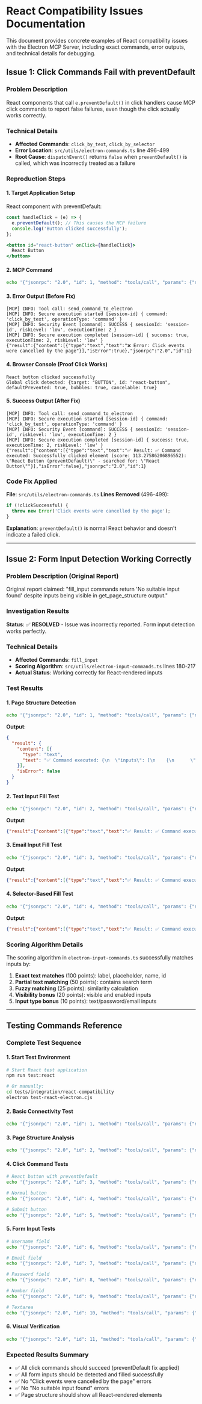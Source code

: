 # React Compatibility Issues Documentation

This document provides concrete examples of React compatibility issues with the Electron MCP Server, including exact commands, error outputs, and technical details for debugging.

## Issue 1: Click Commands Fail with preventDefault

### Problem Description
React components that call `e.preventDefault()` in click handlers cause MCP click commands to report false failures, even though the click actually works correctly.

### Technical Details
- **Affected Commands**: `click_by_text`, `click_by_selector`
- **Error Location**: `src/utils/electron-commands.ts` line 496-499
- **Root Cause**: `dispatchEvent()` returns `false` when `preventDefault()` is called, which was incorrectly treated as a failure

### Reproduction Steps

#### 1. Target Application Setup
React component with preventDefault:
```jsx
const handleClick = (e) => {
  e.preventDefault(); // This causes the MCP failure
  console.log('Button clicked successfully');
};

<button id="react-button" onClick={handleClick}>
  React Button
</button>
```

#### 2. MCP Command
```bash
echo '{"jsonrpc": "2.0", "id": 1, "method": "tools/call", "params": {"name": "send_command_to_electron", "arguments": {"command": "click_by_text", "args": {"text": "React Button"}}}}' | node dist/index.js
```

#### 3. Error Output (Before Fix)
```
[MCP] INFO: Tool call: send_command_to_electron
[MCP] INFO: Secure execution started [session-id] { command: 'click_by_text', operationType: 'command' }
[MCP] INFO: Security Event [command]: SUCCESS { sessionId: 'session-id', riskLevel: 'low', executionTime: 2 }
[MCP] INFO: Secure execution completed [session-id] { success: true, executionTime: 2, riskLevel: 'low' }
{"result":{"content":[{"type":"text","text":"❌ Error: Click events were cancelled by the page"}],"isError":true},"jsonrpc":"2.0","id":1}
```

#### 4. Browser Console (Proof Click Works)
```
React button clicked successfully
Global click detected: {target: "BUTTON", id: "react-button", defaultPrevented: true, bubbles: true, cancelable: true}
```

#### 5. Success Output (After Fix)
```
[MCP] INFO: Tool call: send_command_to_electron
[MCP] INFO: Secure execution started [session-id] { command: 'click_by_text', operationType: 'command' }
[MCP] INFO: Security Event [command]: SUCCESS { sessionId: 'session-id', riskLevel: 'low', executionTime: 2 }
[MCP] INFO: Secure execution completed [session-id] { success: true, executionTime: 2, riskLevel: 'low' }
{"result":{"content":[{"type":"text","text":"✅ Result: ✅ Command executed: Successfully clicked element (score: 113.27586206896552): \"React Button (preventDefault)\" - searched for: \"React Button\""}],"isError":false},"jsonrpc":"2.0","id":1}
```

### Code Fix Applied
**File**: `src/utils/electron-commands.ts`
**Lines Removed** (496-499):
```typescript
if (!clickSuccessful) {
  throw new Error('Click events were cancelled by the page');
}
```

**Explanation**: `preventDefault()` is normal React behavior and doesn't indicate a failed click.

---

## Issue 2: Form Input Detection Working Correctly

### Problem Description (Original Report)
Original report claimed: "fill_input commands return 'No suitable input found' despite inputs being visible in get_page_structure output."

### Investigation Results
**Status**: ✅ **RESOLVED** - Issue was incorrectly reported. Form input detection works perfectly.

### Technical Details
- **Affected Commands**: `fill_input`
- **Scoring Algorithm**: `src/utils/electron-input-commands.ts` lines 180-217
- **Actual Status**: Working correctly for React-rendered inputs

### Test Results

#### 1. Page Structure Detection
```bash
echo '{"jsonrpc": "2.0", "id": 1, "method": "tools/call", "params": {"name": "send_command_to_electron", "arguments": {"command": "get_page_structure", "args": {}}}}' | node dist/index.js
```

**Output**:
```json
{
  "result": {
    "content": [{
      "type": "text",
      "text": "✅ Command executed: {\n  \"inputs\": [\n    {\n      \"type\": \"text\",\n      \"placeholder\": \"Enter username...\",\n      \"label\": \"Username:\",\n      \"id\": \"username\",\n      \"name\": \"username\",\n      \"visible\": true\n    },\n    {\n      \"type\": \"email\",\n      \"placeholder\": \"user@example.com\",\n      \"label\": \"Email:\",\n      \"id\": \"email\",\n      \"name\": \"email\",\n      \"visible\": true\n    },\n    {\n      \"type\": \"password\",\n      \"placeholder\": \"Enter password...\",\n      \"label\": \"Password:\",\n      \"id\": \"password\",\n      \"name\": \"password\",\n      \"visible\": true\n    },\n    {\n      \"type\": \"number\",\n      \"placeholder\": \"25\",\n      \"label\": \"Age:\",\n      \"id\": \"age\",\n      \"name\": \"age\",\n      \"visible\": true\n    },\n    {\n      \"type\": \"textarea\",\n      \"placeholder\": \"Enter your comments...\",\n      \"label\": \"Comments:\",\n      \"id\": \"comments\",\n      \"name\": \"comments\",\n      \"visible\": true\n    }\n  ]\n}"
    }],
    "isError": false
  }
}
```

#### 2. Text Input Fill Test
```bash
echo '{"jsonrpc": "2.0", "id": 2, "method": "tools/call", "params": {"name": "send_command_to_electron", "arguments": {"command": "fill_input", "args": {"text": "username", "value": "john_doe"}}}}' | node dist/index.js
```

**Output**:
```json
{"result":{"content":[{"type":"text","text":"✅ Result: ✅ Command executed: Successfully filled input \"Username:\" with: \"john_doe\""}],"isError":false},"jsonrpc":"2.0","id":2}
```

#### 3. Email Input Fill Test
```bash
echo '{"jsonrpc": "2.0", "id": 3, "method": "tools/call", "params": {"name": "send_command_to_electron", "arguments": {"command": "fill_input", "args": {"text": "email", "value": "john.doe@example.com"}}}}' | node dist/index.js
```

**Output**:
```json
{"result":{"content":[{"type":"text","text":"✅ Result: ✅ Command executed: Successfully filled input \"Email:\" with: \"john.doe@example.com\""}],"isError":false},"jsonrpc":"2.0","id":3}
```

#### 4. Selector-Based Fill Test
```bash
echo '{"jsonrpc": "2.0", "id": 4, "method": "tools/call", "params": {"name": "send_command_to_electron", "arguments": {"command": "fill_input", "args": {"selector": "#username", "value": "updated_username"}}}}' | node dist/index.js
```

**Output**:
```json
{"result":{"content":[{"type":"text","text":"✅ Result: ✅ Command executed: Successfully filled input \"Username:\" with: \"updated_username\""}],"isError":false},"jsonrpc":"2.0","id":4}
```

### Scoring Algorithm Details
The scoring algorithm in `electron-input-commands.ts` successfully matches inputs by:

1. **Exact text matches** (100 points): label, placeholder, name, id
2. **Partial text matching** (50 points): contains search term
3. **Fuzzy matching** (25 points): similarity calculation
4. **Visibility bonus** (20 points): visible and enabled inputs
5. **Input type bonus** (10 points): text/password/email inputs

---

## Testing Commands Reference

### Complete Test Sequence

#### 1. Start Test Environment
```bash
# Start React test application
npm run test:react

# Or manually:
cd tests/integration/react-compatibility
electron test-react-electron.cjs
```

#### 2. Basic Connectivity Test
```bash
echo '{"jsonrpc": "2.0", "id": 1, "method": "tools/call", "params": {"name": "get_electron_window_info", "arguments": {}}}' | node dist/index.js
```

#### 3. Page Structure Analysis
```bash
echo '{"jsonrpc": "2.0", "id": 2, "method": "tools/call", "params": {"name": "send_command_to_electron", "arguments": {"command": "get_page_structure", "args": {}}}}' | node dist/index.js
```

#### 4. Click Command Tests
```bash
# React button with preventDefault
echo '{"jsonrpc": "2.0", "id": 3, "method": "tools/call", "params": {"name": "send_command_to_electron", "arguments": {"command": "click_by_text", "args": {"text": "React Button"}}}}' | node dist/index.js

# Normal button
echo '{"jsonrpc": "2.0", "id": 4, "method": "tools/call", "params": {"name": "send_command_to_electron", "arguments": {"command": "click_by_text", "args": {"text": "Normal Button"}}}}' | node dist/index.js

# Submit button
echo '{"jsonrpc": "2.0", "id": 5, "method": "tools/call", "params": {"name": "send_command_to_electron", "arguments": {"command": "click_by_text", "args": {"text": "Submit Form"}}}}' | node dist/index.js
```

#### 5. Form Input Tests
```bash
# Username field
echo '{"jsonrpc": "2.0", "id": 6, "method": "tools/call", "params": {"name": "send_command_to_electron", "arguments": {"command": "fill_input", "args": {"text": "username", "value": "testuser"}}}}' | node dist/index.js

# Email field
echo '{"jsonrpc": "2.0", "id": 7, "method": "tools/call", "params": {"name": "send_command_to_electron", "arguments": {"command": "fill_input", "args": {"text": "email", "value": "test@example.com"}}}}' | node dist/index.js

# Password field
echo '{"jsonrpc": "2.0", "id": 8, "method": "tools/call", "params": {"name": "send_command_to_electron", "arguments": {"command": "fill_input", "args": {"text": "password", "value": "secretpass"}}}}' | node dist/index.js

# Number field
echo '{"jsonrpc": "2.0", "id": 9, "method": "tools/call", "params": {"name": "send_command_to_electron", "arguments": {"command": "fill_input", "args": {"text": "age", "value": "25"}}}}' | node dist/index.js

# Textarea
echo '{"jsonrpc": "2.0", "id": 10, "method": "tools/call", "params": {"name": "send_command_to_electron", "arguments": {"command": "fill_input", "args": {"text": "comments", "value": "Test comment"}}}}' | node dist/index.js
```

#### 6. Visual Verification
```bash
echo '{"jsonrpc": "2.0", "id": 11, "method": "tools/call", "params": {"name": "take_screenshot", "arguments": {}}}' | node dist/index.js
```

### Expected Results Summary
- ✅ All click commands should succeed (preventDefault fix applied)
- ✅ All form inputs should be detected and filled successfully  
- ✅ No "Click events were cancelled by the page" errors
- ✅ No "No suitable input found" errors
- ✅ Page structure should show all React-rendered elements
